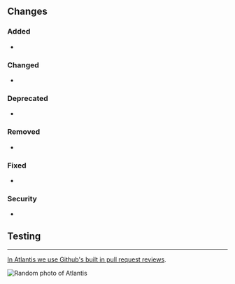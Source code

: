 <!--
  Be sure to follow https://www.conventionalcommits.org for your Pull Request title.
  Full list of types:
    https://github.com/commitizen/conventional-commit-types/blob/master/index.json

  eg.
    fix(pencil): stop graphite breaking when too much pressure applied — Patch Release
    feat(pencil): add 'graphiteWidth' option — (Minor) Feature Release
    perf(pencil): BREAKING CHANGE: remove graphiteWidth option — (Major) Breaking Release
-->

## Changes

<!-- https://keepachangelog.com/en/1.0.0/ -->

### Added

- <!-- new features -->

### Changed

- <!-- changes in existing functionality -->

### Deprecated

- <!-- soon-to-be removed features -->

### Removed

- <!-- now removed features -->

### Fixed

- <!-- for any bug fixes -->

### Security

- <!-- in case of vulnerabilities -->

## Testing

<!-- How to test your changes. -->

---

[In Atlantis we use Github's built in pull request reviews](https://help.github.com/en/articles/about-pull-request-reviews).

![Random photo of Atlantis](https://loremflickr.com/672/400/atlantis)
